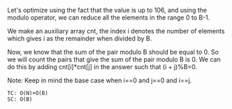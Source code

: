 Let's optimize using the fact that the value is up to 106, 
and using the modulo operator, we can reduce all the elements in the range 0 to B-1.

We make an auxiliary array cnt, the index i denotes the number of elements 
which gives i as the remainder when divided by B.

Now, we know that the sum of the pair modulo B should be equal to 0.
So we will count the pairs that give the sum of the pair modulo B is 0.
We can do this by adding cnt[i]*cnt[j] in the answer such that (i + j)%B=0. 

Note: Keep in mind the base case when i==0 and j==0 and i==j.

    TC: O(N)+O(B)
    SC: O(B)